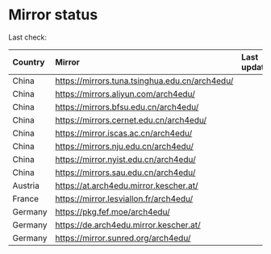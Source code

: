 <script src="./time.js"></script>
# Mirror status
Last check: <script type="text/javascript">localize(1717539605.4659023);</script>

|Country|Mirror|Last update|
|:------|:-----|:----------|
|China|https://mirrors.tuna.tsinghua.edu.cn/arch4edu/|<script type="text/javascript">localize(1717482899);</script>|
|China|https://mirrors.aliyun.com/arch4edu/|<script type="text/javascript">localize(1717267460);</script>|
|China|https://mirrors.bfsu.edu.cn/arch4edu/|<script type="text/javascript">localize(1717482899);</script>|
|China|https://mirrors.cernet.edu.cn/arch4edu/|<script type="text/javascript">localize(1717482899);</script>|
|China|https://mirror.iscas.ac.cn/arch4edu/|<script type="text/javascript">localize(1717482899);</script>|
|China|https://mirrors.nju.edu.cn/arch4edu/|<script type="text/javascript">localize(1717440922);</script>|
|China|https://mirror.nyist.edu.cn/arch4edu/|<script type="text/javascript">localize(1717482899);</script>|
|China|https://mirrors.sau.edu.cn/arch4edu/|<script type="text/javascript">localize(1717482899);</script>|
|Austria|https://at.arch4edu.mirror.kescher.at/|<script type="text/javascript">localize(1717525967);</script>|
|France|https://mirror.lesviallon.fr/arch4edu/|<script type="text/javascript">localize(1717482899);</script>|
|Germany|https://pkg.fef.moe/arch4edu/|<script type="text/javascript">localize(1717525967);</script>|
|Germany|https://de.arch4edu.mirror.kescher.at/|<script type="text/javascript">localize(1717525967);</script>|
|Germany|https://mirror.sunred.org/arch4edu/|<script type="text/javascript">localize(1717525967);</script>|

<script src="./tablefilter/tablefilter.js"></script>
<script src="./table.js"></script>